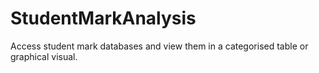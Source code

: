 # StudentMarkAnalysis

Access student mark databases and view them in a categorised table or graphical visual.
